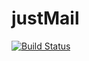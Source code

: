 justMail
========
[![Build Status](https://travis-ci.org/jkardynia/justMail.png)](https://travis-ci.org/jkardynia/justMail)